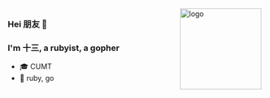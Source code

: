 <img src="https://github-readme-stats.vercel.app/api?username=HuLuWang&show_icons=true" alt="logo" height="160" align="right" style="margin: 5px; margin-bottom: 20px;" />

### Hei 朋友 👋 
### I'm 十三, a rubyist, a gopher
- 🎓 CUMT
- 📖 ruby, go

